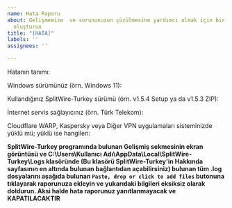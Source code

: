 ```yaml
---
name: Hata Raporu
about: Gelişmemize  ve sorununuzun çözülmesine yardımcı olmak için bir hata raporu
  oluşturun
title: "[HATA]"
labels: ''
assignees: ''

---
```


Hatanın tanımı:

Windows sürümünüz (örn. Windows 11):

Kullandığınız SplitWire-Turkey sürümü (örn. v1.5.4 Setup ya da v1.5.3 ZIP):

İnternet servis sağlayıcınız (örn. Türk Telekom):

Cloudflare WARP, Kaspersky veya Diğer VPN uygulamaları sisteminizde yüklü mü; yüklü ise hangileri:

**SplitWire-Turkey programında bulunan Gelişmiş sekmesinin ekran görüntüsü ve C:\Users\Kullanıcı Adı\AppData\Local\SplitWire-Turkey\Logs klasöründe (Bu klasörü SplitWire-Turkey'in Hakkında sayfasının en altında bulunan bağlantıdan açabilirsiniz) bulunan tüm .log dosyalarını aşağıda bulunan `Paste, drop or click to add files` butonuna tıklayarak raporunuza ekleyin ve yukarıdaki bilgileri eksiksiz olarak doldurun. Aksi halde hata raporunuz yanıtlanmayacak ve KAPATILACAKTIR**
